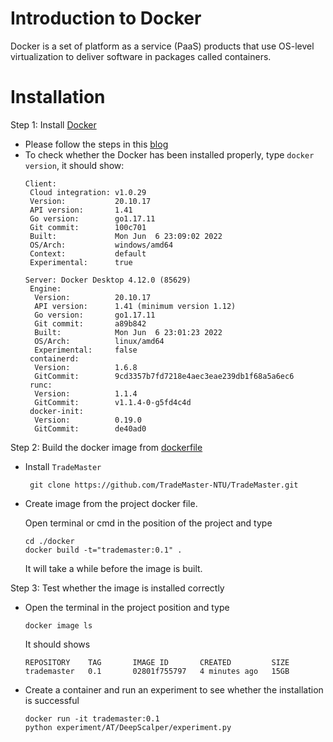 # Introduction to Docker
Docker is a set of platform as a service (PaaS) products that use OS-level virtualization to deliver software in packages called containers. 

# Installation 
Step 1: Install [Docker](https://docs.docker.com/)
- Please follow the steps in this [blog](https://docs.docker.com/engine/install/)
- To check whether the Docker has been installed properly, type `docker version`, it should show:
  ```
  Client:
   Cloud integration: v1.0.29
   Version:           20.10.17
   API version:       1.41
   Go version:        go1.17.11
   Git commit:        100c701
   Built:             Mon Jun  6 23:09:02 2022
   OS/Arch:           windows/amd64
   Context:           default
   Experimental:      true

  Server: Docker Desktop 4.12.0 (85629)
   Engine:
    Version:          20.10.17
    API version:      1.41 (minimum version 1.12)
    Go version:       go1.17.11
    Git commit:       a89b842
    Built:            Mon Jun  6 23:01:23 2022
    OS/Arch:          linux/amd64
    Experimental:     false
   containerd:
    Version:          1.6.8
    GitCommit:        9cd3357b7fd7218e4aec3eae239db1f68a5a6ec6
   runc:
    Version:          1.1.4
    GitCommit:        v1.1.4-0-g5fd4c4d
   docker-init:
    Version:          0.19.0
    GitCommit:        de40ad0
  ```

Step 2: Build the docker image from [dockerfile](https://github.com/TradeMaster-NTU/TradeMaster/blob/main/docker/Dockerfile)
- Install `TradeMaster`
  ```
   git clone https://github.com/TradeMaster-NTU/TradeMaster.git
  ```
- Create image from the project docker file.
 
  Open terminal or cmd in the position of the project and type
  ```
  cd ./docker
  docker build -t="trademaster:0.1" .
  ```
  It will take a while before the image is built.

Step 3: Test whether the image is installed correctly

- Open the terminal in the project position and type
  ```
  docker image ls
  ```
  It should shows 
  ```
  REPOSITORY    TAG       IMAGE ID       CREATED         SIZE
  trademaster   0.1       02801f755797   4 minutes ago   15GB 
  ```
- Create a container and run an experiment to see whether the installation is successful
  ```
  docker run -it trademaster:0.1
  python experiment/AT/DeepScalper/experiment.py
  ```
  